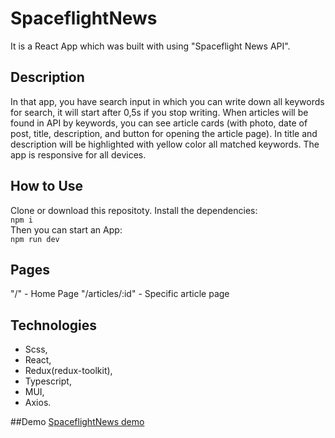 # SpaceflightNews
It is a React App which was built with using "Spaceflight News API".
## Description
In that app, you have search input in which you can write down all keywords for search, it will start after 0,5s if you stop writing. When articles will be found in API by keywords, you can see article cards (with photo, date of post, title, description, and button for opening the article page). In title and description will be highlighted with yellow color all matched keywords. The app is responsive for all devices.
## How to Use
Clone or download this repositoty.
Install the dependencies:
<br>
`npm i`
<br>
Then you can start an App:
<br>
`npm run dev`
<br>
## Pages
"/" - Home Page
"/articles/:id" - Specific article page
## Technologies
- Scss, 
- React, 
- Redux(redux-toolkit), 
- Typescript, 
- MUI,
- Axios.

##Demo
[SpaceflightNews demo](https://pidhorodetskyi-spaceflight-news.netlify.app/)
